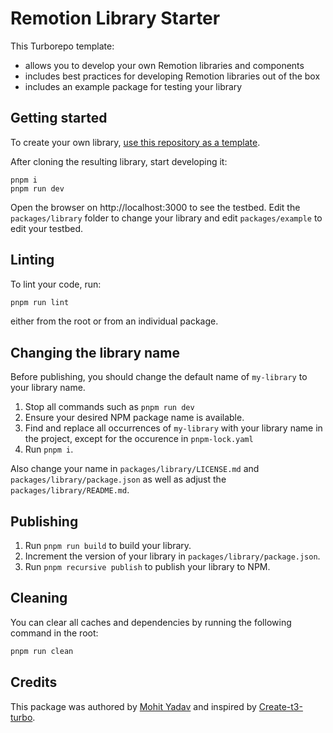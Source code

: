# Remotion Library Starter

This Turborepo template:

- allows you to develop your own Remotion libraries and components
- includes best practices for developing Remotion libraries out of the box
- includes an example package for testing your library

## Getting started

To create your own library, [use this repository as a template](https://github.com/new?owner=remotion-dev&template_name=library-starter&template_owner=remotion-dev).

After cloning the resulting library, start developing it:

```
pnpm i
pnpm run dev
```

Open the browser on http://localhost:3000 to see the testbed.
Edit the `packages/library` folder to change your library and edit `packages/example` to edit your testbed.

## Linting

To lint your code, run:

```sh
pnpm run lint
```

either from the root or from an individual package.

## Changing the library name

Before publishing, you should change the default name of `my-library` to your library name.

1. Stop all commands such as `pnpm run dev`
1. Ensure your desired NPM package name is available.
1. Find and replace all occurrences of `my-library` with your library name in the project, except for the occurence in `pnpm-lock.yaml`
1. Run `pnpm i`.

Also change your name in `packages/library/LICENSE.md` and `packages/library/package.json` as well as adjust the `packages/library/README.md`.

## Publishing

1. Run `pnpm run build` to build your library.
1. Increment the version of your library in `packages/library/package.json`.
1. Run `pnpm recursive publish` to publish your library to NPM.

## Cleaning

You can clear all caches and dependencies by running the following command in the root:

```bash
pnpm run clean
```

## Credits

This package was authored by [Mohit Yadav](https://github.com/Just-Moh-it/) and inspired by [Create-t3-turbo](https://github.com/t3-oss/create-t3-turbo/).
